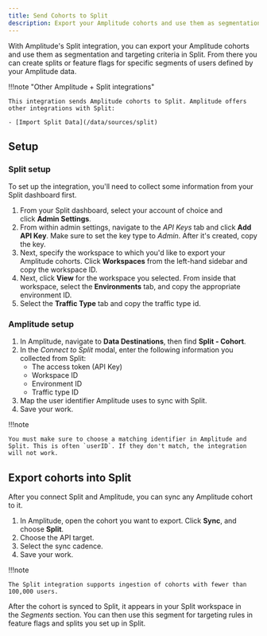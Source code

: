 ```yaml
---
title: Send Cohorts to Split
description: Export your Amplitude cohorts and use them as segmentation and targeting criteria in Split.
--- 
```


With Amplitude's Split integration, you can export your Amplitude cohorts and use them as segmentation and targeting criteria in Split. From there you can create splits or feature flags for specific segments of users defined by your Amplitude data.

!!!note "Other Amplitude + Split integrations"

    This integration sends Amplitude cohorts to Split. Amplitude offers other integrations with Split: 

    - [Import Split Data](/data/sources/split)

## Setup

### Split setup

To set up the integration, you'll need to collect some information from your Split dashboard first. 

1. From your Split dashboard, select your account of choice and click **Admin Settings**.
2. From within admin settings, navigate to the *API Keys* tab and click **Add API Key**. Make sure to set the key type to *Admin*. After it's created, copy the key.
3. Next, specify the workspace to which you'd like to export your Amplitude cohorts. Click **Workspaces** from the left-hand sidebar and copy the workspace ID.
4. Next, click **View** for the workspace you selected. From inside that workspace, select the **Environments** tab, and copy the appropriate environment ID. 
5. Select the **Traffic Type** tab and copy the traffic type id.

### Amplitude setup 

1. In Amplitude, navigate to **Data Destinations**, then find **Split - Cohort**.
2. In the *Connect to Split* modal, enter the following information you collected from Split:
      - The access token (API Key)
      - Workspace ID
      - Environment ID
      - Traffic type ID
3. Map the user identifier Amplitude uses to sync with Split.
4. Save your work.

!!!note

    You must make sure to choose a matching identifier in Amplitude and Split. This is often `userID`. If they don't match, the integration will not work.

## Export cohorts into Split

After you connect Split and Amplitude, you can sync any Amplitude cohort to it.

1. In Amplitude, open the cohort you want to export. Click **Sync**, and choose **Split**.
2. Choose the API target.
3. Select the sync cadence.
4. Save your work.

!!!note

    The Split integration supports ingestion of cohorts with fewer than 100,000 users. 

After the cohort is synced to Split, it appears in your Split workspace in the *Segments* section. You can then use this segment for targeting rules in feature flags and splits you set up in Split.